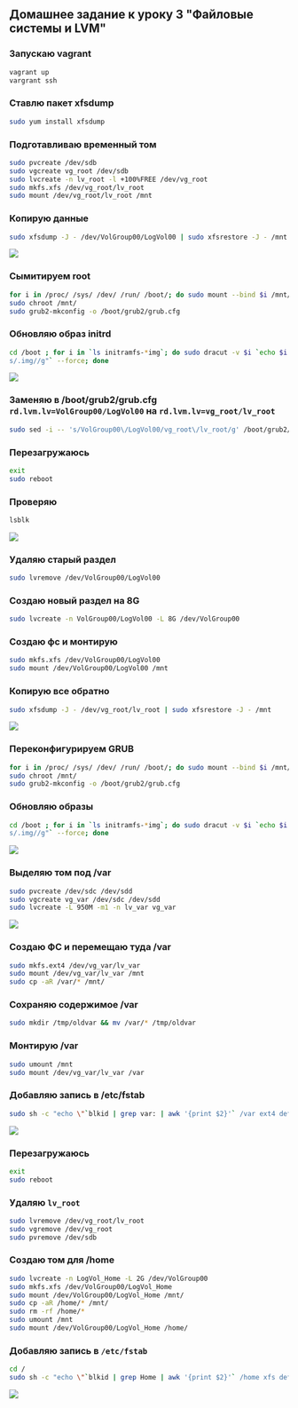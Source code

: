 ##  Домашнее задание к уроку 3 "Файловые системы и LVM"

### Запускаю vagrant

```bash
vagrant up
vargrant ssh
```

### Ставлю пакет xfsdump

```bash
sudo yum install xfsdump
```

### Подготавливаю временный том

```bash
sudo pvcreate /dev/sdb
sudo vgcreate vg_root /dev/sdb
sudo lvcreate -n lv_root -l +100%FREE /dev/vg_root
sudo mkfs.xfs /dev/vg_root/lv_root
sudo mount /dev/vg_root/lv_root /mnt
```

### Копирую данные

```bash
sudo xfsdump -J - /dev/VolGroup00/LogVol00 | sudo xfsrestore -J - /mnt
```

![](/images/lesson3/Screenshot_20190512_135515.png)

### Сымитируем root

```bash
for i in /proc/ /sys/ /dev/ /run/ /boot/; do sudo mount --bind $i /mnt/$i; done
sudo chroot /mnt/
sudo grub2-mkconfig -o /boot/grub2/grub.cfg
```

### Обновляю образ initrd

```bash
cd /boot ; for i in `ls initramfs-*img`; do sudo dracut -v $i `echo $i|sed "s/initramfs-//g;
s/.img//g"` --force; done
```

![](/images/lesson3/Screenshot_20190512_140232.png)

### Заменяю в /boot/grub2/grub.cfg `rd.lvm.lv=VolGroup00/LogVol00` на `rd.lvm.lv=vg_root/lv_root`

```bash
sudo sed -i -- 's/VolGroup00\/LogVol00/vg_root\/lv_root/g' /boot/grub2/grub.cfg
```

### Перезагружаюсь

```bash
exit
sudo reboot
```

### Проверяю

```bash
lsblk
```

![](/images/lesson3/Screenshot_20190512_141659.png)

### Удаляю старый раздел

```bash
sudo lvremove /dev/VolGroup00/LogVol00
```

### Создаю новый раздел на 8G

```bash
sudo lvcreate -n VolGroup00/LogVol00 -L 8G /dev/VolGroup00
```

### Создаю фс и монтирую

```bash
sudo mkfs.xfs /dev/VolGroup00/LogVol00
sudo mount /dev/VolGroup00/LogVol00 /mnt
```

### Копирую все обратно

```bash
sudo xfsdump -J - /dev/vg_root/lv_root | sudo xfsrestore -J - /mnt
```

![](/images/lesson3/Screenshot_20190512_144013.png)


### Переконфигурируем GRUB

```bash
for i in /proc/ /sys/ /dev/ /run/ /boot/; do sudo mount --bind $i /mnt/$i; done
sudo chroot /mnt/
sudo grub2-mkconfig -o /boot/grub2/grub.cfg
```

### Обновляю образы

```bash
cd /boot ; for i in `ls initramfs-*img`; do sudo dracut -v $i `echo $i|sed "s/initramfs-//g;
s/.img//g"` --force; done
```

![](/images/lesson3/Screenshot_20190512_145445.png)

### Выделяю том под /var

```bash
sudo pvcreate /dev/sdc /dev/sdd
sudo vgcreate vg_var /dev/sdc /dev/sdd
sudo lvcreate -L 950M -m1 -n lv_var vg_var
```

![](/images/lesson3/Screenshot_20190512_145946.png)

### Создаю ФС и перемещаю туда /var

```bash
sudo mkfs.ext4 /dev/vg_var/lv_var
sudo mount /dev/vg_var/lv_var /mnt
sudo cp -aR /var/* /mnt/
```

### Сохраняю содержимое /var

```bash
sudo mkdir /tmp/oldvar && mv /var/* /tmp/oldvar
```

### Монтирую /var

```bash
sudo umount /mnt 
sudo mount /dev/vg_var/lv_var /var
```

### Добавляю запись в /etc/fstab

```bash
sudo sh -c "echo \"`blkid | grep var: | awk '{print $2}'` /var ext4 defaults 0 0\" >> /etc/fstab"
```

![](/images/lesson3/Screenshot_20190512_150907.png)

### Перезагружаюсь

```bash
exit
sudo reboot
```

### Удаляю `lv_root`

```bash
sudo lvremove /dev/vg_root/lv_root
sudo vgremove /dev/vg_root
sudo pvremove /dev/sdb
```

### Создаю том для /home

```bash
sudo lvcreate -n LogVol_Home -L 2G /dev/VolGroup00
sudo mkfs.xfs /dev/VolGroup00/LogVol_Home
sudo mount /dev/VolGroup00/LogVol_Home /mnt/
sudo cp -aR /home/* /mnt/ 
sudo rm -rf /home/*
sudo umount /mnt
sudo mount /dev/VolGroup00/LogVol_Home /home/
```

### Добавляю запись в `/etc/fstab`

```bash
cd /
sudo sh -c "echo \"`blkid | grep Home | awk '{print $2}'` /home xfs defaults 0 0\" >> /etc/fstab"
```

![](/images/lesson3/Screenshot_20190512_152951.png)



